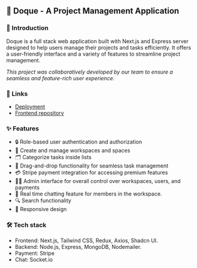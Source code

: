 
## 📝 Doque - A Project Management Application

### 🚀 Introduction

Doque is a full stack web application built with Next.js and Express server designed to help users manage their projects and tasks efficiently. It offers a user-friendly interface and a variety of features to streamline project management.

_This project was collaboratively developed by our team to ensure a seamless and feature-rich user experience._

### 🔗 Links
 - [Deployment](https://doque.vercel.app/)
 - [Frontend repository](https://github.com/anaspxr/project-doque)

### ✨ Features
 - 🔒 Role-based user authentication and authorization
 - 🏢 Create and manage workspaces and spaces
 - 🗂️ Categorize tasks inside lists
 - 🎯 Drag-and-drop functionality for seamless task management
 - 💳 Stripe payment integration for accessing premium features
 - 👩‍💻 Admin interface for overall control over workspaces, users, and payments
 - 💬 Real time chatting feature for members in the workspace.
 - 🔍 Search functionality
 - 📱 Responsive design

### 🛠️ Tech stack
   - Frontend: Next.js, Tailwind CSS, Redux, Axios, Shadcn UI.
   - Backend: Node.js, Express, MongoDB, Nodemailer.
   - Payment: Stripe
   - Chat: Socket.io
